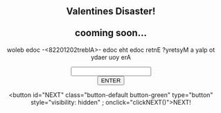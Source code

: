

<center>
 <!-- Display the countdown timer in an element -->
 <p class="timer" id="TIMER"></p>
 <h2>Valentines Disaster!<br>
  <br>
  cooming soon...</h2>

</center>


<div class="right-bottom">
 <center>
  <p>woleb edoc -<82201202treblA>- edoc eht edoc retnE ?yretsyM a yalp ot ydaer uoy erA</p>
  
  <form class="form1" onsubmit="">
   <input type="text" id="enterCODE" /><br />
   <button class="button-default button-green" type="button" value="VAMOS!" onclick="checkCODE()">ENTER</button>
  </form>
  <div id="checkCODE"></div>
  
  <button id="NEXT" class="button-default button-green" type="button" style="visibility: hidden" ; onclick="clickNEXT()">NEXT!</button>


 </center>

</div>
            








<link rel="stylesheet" type="text/css" href="./assets/styles.css">

<script src="./assets/count-down-timer.js"></script>
